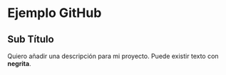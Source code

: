 # Ejemplo GitHub
## Sub Título
Quiero añadir una descripción para mi proyecto.
Puede existir texto con **negrita**. 
